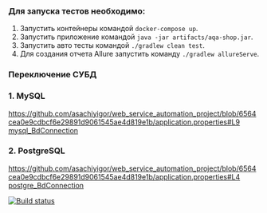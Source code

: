 ### Для запуска тестов необходимо:

1. Запустить контейнеры командой `docker-compose up`.
2. Запустить приложение командой `java -jar artifacts/aqa-shop.jar`.
3. Запустить авто тесты командой `./gradlew clean test`.
4. Для создания отчета Allure запустить команду `./gradlew allureServe`.

### Переключение СУБД

### **1. MySQL**
https://github.com/asachiyigor/web_service_automation_project/blob/6564cea0e9cdbcf6e29891d9061545ae4d819e1b/application.properties#L9
[mysql_BdConnection](https://github.com/asachiyigor/web_service_automation_project/blob/c3de47677b730b674050a4a498279260923e64ae/src/test/java/ru/netology/data/DbInteraction.java#L17)
### **2. PostgreSQL**
https://github.com/asachiyigor/web_service_automation_project/blob/6564cea0e9cdbcf6e29891d9061545ae4d819e1b/application.properties#L4
[postgre_BdConnection](https://github.com/asachiyigor/web_service_automation_project/blob/c3de47677b730b674050a4a498279260923e64ae/src/test/java/ru/netology/data/DbInteraction.java#L18)

[![Build status](https://ci.appveyor.com/api/projects/status/odwdkb10xs2ghr9u/branch/master?svg=true)](https://ci.appveyor.com/project/asachiyigor/web-service-automation-project/branch/master)